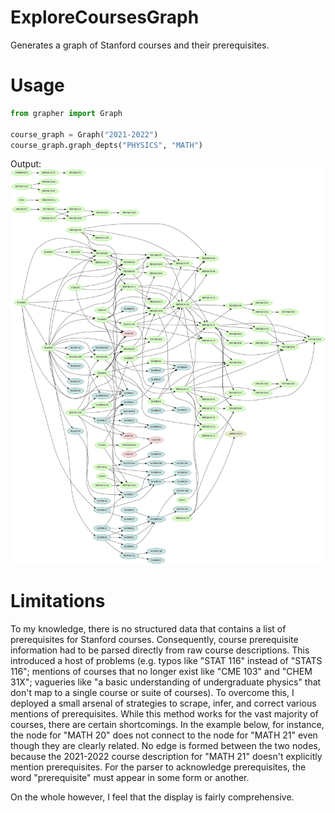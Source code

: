 # ExploreCoursesGraph

Generates a graph of Stanford courses and their prerequisites.

# Usage
```python
from grapher import Graph

course_graph = Graph("2021-2022")
course_graph.graph_depts("PHYSICS", "MATH")
```

Output:
![alt text](https://github.com/FlyingWorkshop/ExploreCoursesGraph/blob/main/showcase.gv.png)


# Limitations

To my knowledge, there is no structured data that contains a list of prerequisites for Stanford courses. Consequently, course prerequisite information had to be parsed directly from raw course descriptions. This introduced a host of problems (e.g. typos like "STAT 116" instead of "STATS 116"; mentions of courses that no longer exist like "CME 103" and "CHEM 31X"; vagueries like "a basic understanding of undergraduate physics" that don't map to a single course or suite of courses). To overcome this, I deployed a small arsenal of strategies to scrape, infer, and correct various mentions of prerequisites. While this method works for the vast majority of courses, there are certain shortcomings. In the example below, for instance, the node for "MATH 20" does not connect to the node for "MATH 21" even though they are clearly related. No edge is formed between the two nodes, because the 2021-2022 course description for "MATH 21" doesn't explicitly mention prerequisites. For the parser to acknowledge prerequisites, the word "prerequisite" must appear in some form or another. 

On the whole however, I feel that the display is fairly comprehensive.
